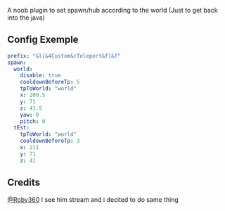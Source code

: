 A noob plugin to set spawn/hub according to the world (Just to get back into the java)

## Config Exemple
```yml
prefix: "&l[&4Custom&cTeleport&f]&f"
spawn:
  world:
    disable: true
    cooldownBeforeTp: 5
    tpToWorld: "world"
    x: 200.5
    y: 71
    z: 41.5
    yaw: 0
    pitch: 0
  tEst:
    tpToWorld: "world"
    cooldownBeforeTp: 3
    x: 211
    y: 71
    z: 41
```

## Credits
[@Roby360](https://github.com/Roby360) 
I see him stream and i decited to do same thing 
